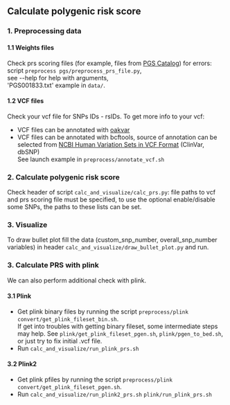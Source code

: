 ## Calculate polygenic risk score
### 1. Preprocessing data
#### 1.1 Weights files
Check prs scoring files (for example, files from [PGS Catalog](https://www.pgscatalog.org/)) for errors:<br>
script `preprocess pgs/preprocess_prs_file.py`,<br> see --help for help with arguments,<br> 'PGS001833.txt' example in `data/`.
#### 1.2 VCF files
Check your vcf file for SNPs IDs - rsIDs. To get more info to your vcf:
- VCF files can be annotated with [oakvar](https://github.com/rkimoakbioinformatics/oakvar/)
- VCF files can be annotated with bcftools, source of annotation can be selected from [NCBI Human Variation Sets in VCF Format](https://www.ncbi.nlm.nih.gov/variation/docs/human_variation_vcf/) (ClinVar, dbSNP)<br>
See launch example in `preprocess/annotate_vcf.sh`

### 2. Calculate polygenic risk score
Check header of script `calc_and_visualize/calc_prs.py`: file paths to vcf and prs scoring file must be specified, to use the optional enable/disable some SNPs, the paths to these lists can be set.

### 3. Visualize
To draw bullet plot fill the data (custom_snp_number, overall_snp_number variables) in header `calc_and_visualize/draw_bullet_plot.py` and run.

### 3. Calculate PRS with plink
We can also perform additional check with plink.
#### 3.1 Plink
- Get plink binary files by running the script `preprocess/plink convert/get_plink_fileset_bin.sh`.<br>
If get into troubles with getting binary fileset, some intermediate steps may help. See `plink/get_plink_fileset_pgen.sh`, `plink/pgen_to_bed.sh`, or just try to fix initial .vcf file. <br>
- Run `calc_and_visualize/run_plink_prs.sh`
#### 3.2 Plink2
- Get plink pfiles by running the script `preprocess/plink convert/get_plink_fileset_pgen.sh`.
- Run `calc_and_visualize/run_plink2_prs.sh`
`plink/run_plink_prs.sh` <br>
